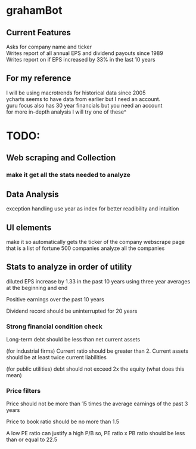 # grahamBot
## Current Features
Asks for company name and ticker <br>
Writes report of all annual EPS and dividend payouts since 1989 <br>
Writes report on if EPS increased by 33% in the last 10 years <br>


## For my reference
I will be using macrotrends for historical data since 2005 <br>
ycharts seems to have data from earlier but I need an account. <br/>
guru focus also has 30 year financials but you need an account <br/>
for more in-depth analysis I will try one of these^ <br/>

# TODO: 
## Web scraping and Collection
### make it get all the stats needed to analyze
## Data Analysis
exception handling
use year as index for better readibility and intuition
## UI elements
make it so automatically gets the ticker of the company
webscrape page that is a list of fortune 500 companies
analyze all the companies

## Stats to analyze in order of utility
diluted EPS increase by 1.33 in the past 10 years using three year averages at the beginning and end

Positive earnings over the past 10 years

Dividend record should be uninterrupted for 20 years
### Strong financial condition check
Long-term debt should be less than net current assets

(for industrial firms) Current ratio should be greater than 2. Current assets should be at least twice current liabilities

(for public utilities) debt should not exceed 2x the equity (what does this mean)
### Price filters
Price should not be more than 15 times the average earnings of the past 3 years 

Price to book ratio should be no more than 1.5

A low PE ratio can justify a high P/B so, PE ratio x PB ratio should be less than or equal to 22.5
